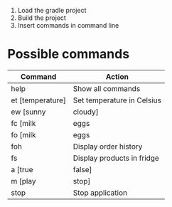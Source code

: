 1. Load the gradle project
2. Build the project
3. Insert commands in command line

# Possible commands
| Command           | Action                              |
|-------------------|-------------------------------------|
| help              | Show all commands                   |
| et [temperature]  | Set temperature in Celsius          |
| ew [sunny|cloudy] | Set weather                         |
| fc [milk|eggs|beer] | Consume product of choice         |
| fo [milk|eggs|beer] | Order product of choice           |
| foh               | Display order history               |
| fs                | Display products in fridge          |
| a [true|false]    | Power on/off air condition          |
| m [play|stop]     | Play/stop media                     |
| stop              | Stop application                    |
